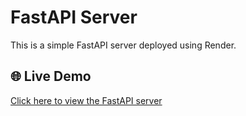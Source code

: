 # FastAPI Server

This is a simple FastAPI server deployed using Render.

## 🌐 Live Demo  
[Click here to view the FastAPI server](https://fast-api-server-qt29.onrender.com)
